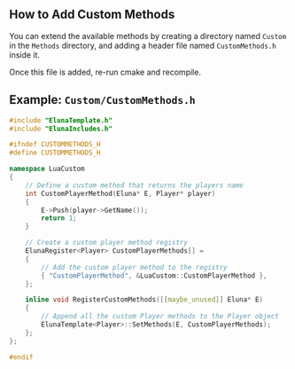 ## How to Add Custom Methods

You can extend the available methods by creating a directory named `Custom` in the `Methods` directory, and adding a header file named `CustomMethods.h` inside it.

Once this file is added, re-run cmake and recompile.

## Example: `Custom/CustomMethods.h`

```cpp
#include "ElunaTemplate.h"
#include "ElunaIncludes.h"

#ifndef CUSTOMMETHODS_H
#define CUSTOMMETHODS_H

namespace LuaCustom
{
    // Define a custom method that returns the players name
    int CustomPlayerMethod(Eluna* E, Player* player)
    {
        E->Push(player->GetName());
        return 1;
    }

    // Create a custom player method registry
    ElunaRegister<Player> CustomPlayerMethods[] =
    {
        // Add the custom player method to the registry
        { "CustomPlayerMethod", &LuaCustom::CustomPlayerMethod },
    };

    inline void RegisterCustomMethods([[maybe_unused]] Eluna* E)
    {
        // Append all the custom Player methods to the Player object
        ElunaTemplate<Player>::SetMethods(E, CustomPlayerMethods);
    };
};

#endif
```
